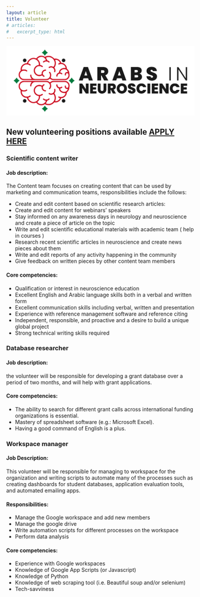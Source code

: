 ```yaml
---
layout: article
title: Volunteer
# articles:
#   excerpt_type: html
---
```


![banner](assets/images/banner.png)

## New volunteering positions available [APPLY HERE](https://forms.gle/cdxfppJhx8vT6YVP7)

### Scientific content writer
#### Job description:
The Content team focuses on creating content that can be used by marketing and communication teams, responsibilities include the follows:

- Create and edit content based on scientific research articles:
- Create and edit content for webinars’ speakers
- Stay informed on any awareness days in neurology and neuroscience and create a piece of article on the topic
- Write and edit scientific educational materials with academic team ( help in courses )
- Research recent scientific articles in neuroscience and create news pieces about them
- Write and edit reports of any activity happening in the community
- Give feedback on written pieces by other content team members

#### Core competencies:
- Qualification or interest in neuroscience education
- Excellent English and Arabic language skills both in a verbal and written form
- Excellent communication skills including verbal, written and presentation
- Experience with reference management software and reference citing
- Independent, responsible, and proactive and a desire to build a unique global project
- Strong technical writing skills required


### Database researcher
#### Job description:
the volunteer will be responsible for developing a grant database over a period of two months, and will help with grant applications.
#### Core competencies:
- The ability to search for different grant calls across international funding organizations is essential.
- Mastery of spreadsheet software (e.g.: Microsoft Excel).
- Having a good command of English is a plus.


### Workspace manager
#### Job Description:
This volunteer will be responsible for managing to workspace for the organization and writing scripts to automate many of the processes such as creating dashboards for student databases, application evaluation tools, and automated emailing apps.
#### Responsibilities:
- Manage the Google workspace and add new members
- Manage the google drive
- Write automation scripts for different processes on the workspace
- Perform data analysis

#### Core competencies:
- Experience with Google workspaces
- Knowledge of Google App Scripts (or Javascript)
- Knowledge of Python
- Knowledge of web scraping tool (i.e. Beautiful soup and/or selenium)
- Tech-savviness
